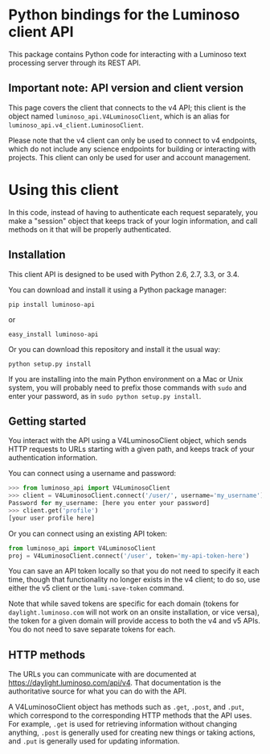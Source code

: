 Python bindings for the Luminoso client API
===========================================

This package contains Python code for interacting with a Luminoso text
processing server through its REST API.

Important note: API version and client version
----------------------------------------------

This page covers the client that connects to the v4 API; this client is the
object named `luminoso_api.V4LuminosoClient`, which is an alias for
`luminoso_api.v4_client.LuminosoClient`.

Please note that the v4 client can only be used to connect to v4 endpoints,
which do not include any science endpoints for building or interacting with
projects.  This client can only be used for user and account management.

Using this client
=================

In this code, instead of having to authenticate each request separately,
you make a "session" object that keeps track of your login information,
and call methods on it that will be properly authenticated.

Installation
---------------
This client API is designed to be used with Python 2.6, 2.7, 3.3, or 3.4.

You can download and install it using a Python package manager:

    pip install luminoso-api

or

    easy_install luminoso-api

Or you can download this repository and install it the usual way:

    python setup.py install

If you are installing into the main Python environment on a Mac or Unix
system, you will probably need to prefix those commands with `sudo` and
enter your password, as in `sudo python setup.py install`.

Getting started
---------------
You interact with the API using a V4LuminosoClient object, which sends HTTP
requests to URLs starting with a given path, and keeps track of your
authentication information.

You can connect using a username and password:

```python
>>> from luminoso_api import V4LuminosoClient
>>> client = V4LuminosoClient.connect('/user/', username='my_username')
Password for my_username: [here you enter your password]
>>> client.get('profile')
[your user profile here]
```

Or you can connect using an existing API token:

```python
from luminoso_api import V4LuminosoClient
proj = V4LuminosoClient.connect('/user', token='my-api-token-here')
```

You can save an API token locally so that you do not need to specify it each
time, though that functionality no longer exists in the v4 client; to do so, use
either the v5 client or the `lumi-save-token` command.

Note that while saved tokens are specific for each domain (tokens for
`daylight.luminoso.com` will not work on an onsite installation, or vice
versa), the token for a given domain will provide access to both the v4 and
v5 APIs.  You do not need to save separate tokens for each.

HTTP methods
------------

The URLs you can communicate with are documented at https://daylight.luminoso.com/api/v4.
That documentation is the authoritative source for what you can do with the
API.

A V4LuminosoClient object has methods such as `.get`, `.post`, and `.put`,
which correspond to the corresponding HTTP methods that the API uses. For
example, `.get` is used for retrieving information without changing anything,
`.post` is generally used for creating new things or taking actions, and `.put`
is generally used for updating information.
